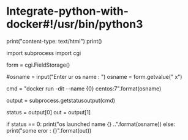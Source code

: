 # Integrate-python-with-docker#!/usr/bin/python3

print("content-type: text/html")
print()

import subprocess
import cgi

form = cgi.FieldStorage()

#osname = input("Enter ur os name : ")
osname = form.getvalue(" x")

cmd = "docker run -dit --name {0} centos:7".format(osname)

output = subprocess.getstatusoutput(cmd)

status = output[0]
out = output[1]

if status == 0:
   print("os launched name {} ..".format(osname))
else:
   print("some eror : {}".format(out))
